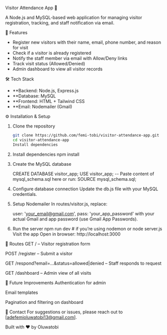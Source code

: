 Visitor Attendance App 📝

A Node.js and MySQL-based web application for managing visitor registration, tracking, and staff notification via email.

🚀 Features

- Register new visitors with their name, email, phone number, and reason for visit
- Check if a visitor is already registered
- Notify the staff member via email with Allow/Deny links
- Track visit status (Allowed/Denied)
- Admin dashboard to view all visitor records

🛠 Tech Stack

- **Backend: Node.js, Express.js
- **Database: MySQL
- **Frontend: HTML + Tailwind CSS
- **Email: Nodemailer (Gmail)

⚙️ Installation & Setup

1. Clone the repository
   ```bash
   git clone https://github.com/femi-tobi/visitor-attendance-app.git
   cd visitor-attendance-app
   Install dependencies
2. Install dependencies
    npm install

3. Create the MySQL database

   CREATE DATABASE visitor_app;
   USE visitor_app;
   -- Paste content of mysql_schema.sql here or run:
   SOURCE mysql_schema.sql;

5. Configure database connection
   Update the db.js file with your MySQL credentials.

6. Setup Nodemailer
   In routes/visitor.js, replace:
   

   user: 'your_email@gmail.com',
   pass: 'your_app_password'
   with your actual Gmail and app password (use Gmail App Passwords).

7. Run the server
   npm run dev   # if you’re using nodemon
   or
   node server.js
   Visit the app
   Open in browser: http://localhost:3000

📄 Routes
GET / – Visitor registration form

POST /register – Submit a visitor

GET /respond?email=...&status=allowed|denied – Staff responds to request

GET /dashboard – Admin view of all visits

🧠 Future Improvements
Authentication for admin

Email templates

Pagination and filtering on dashboard

📮 Contact
For suggestions or issues, please reach out to [adefemioluwatobi13@gmail.com].

Built with ❤️ by Oluwatobi
